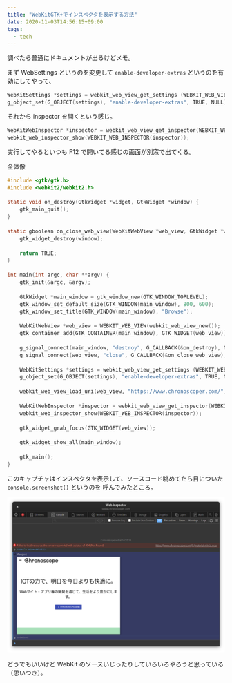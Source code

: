 ```yaml
---
title: "WebKitGTK+でインスペクタを表示する方法"
date: 2020-11-03T14:56:15+09:00
tags:
  - tech
---
```


調べたら普通にドキュメントが出るけどメモ。

まず WebSettings というのを変更して `enable-developer-extras` というのを有効にしてやって、

```c
WebKitSettings *settings = webkit_web_view_get_settings (WEBKIT_WEB_VIEW(web_view));
g_object_set(G_OBJECT(settings), "enable-developer-extras", TRUE, NULL);
```

それから inspector を開くという感じ。

```c
WebKitWebInspector *inspector = webkit_web_view_get_inspector(WEBKIT_WEB_VIEW(web_view));
webkit_web_inspector_show(WEBKIT_WEB_INSPECTOR(inspector));
```

実行してやるといつも F12 で開いてる感じの画面が別窓で出てくる。

全体像

```c
#include <gtk/gtk.h>
#include <webkit2/webkit2.h>

static void on_destroy(GtkWidget *widget, GtkWidget *window) {
    gtk_main_quit();
}

static gboolean on_close_web_view(WebKitWebView *web_view, GtkWidget *window) {
    gtk_widget_destroy(window);

    return TRUE;
}

int main(int argc, char **argv) {
    gtk_init(&argc, &argv);

    GtkWidget *main_window = gtk_window_new(GTK_WINDOW_TOPLEVEL);
    gtk_window_set_default_size(GTK_WINDOW(main_window), 800, 600);
    gtk_window_set_title(GTK_WINDOW(main_window), "Browse");

    WebKitWebView *web_view = WEBKIT_WEB_VIEW(webkit_web_view_new());
    gtk_container_add(GTK_CONTAINER(main_window), GTK_WIDGET(web_view));

    g_signal_connect(main_window, "destroy", G_CALLBACK(&on_destroy), NULL);
    g_signal_connect(web_view, "close", G_CALLBACK(&on_close_web_view), main_window);

    WebKitSettings *settings = webkit_web_view_get_settings (WEBKIT_WEB_VIEW(web_view));
    g_object_set(G_OBJECT(settings), "enable-developer-extras", TRUE, NULL);

    webkit_web_view_load_uri(web_view, "https://www.chronoscoper.com/");

    WebKitWebInspector *inspector = webkit_web_view_get_inspector(WEBKIT_WEB_VIEW(web_view));
    webkit_web_inspector_show(WEBKIT_WEB_INSPECTOR(inspector));

    gtk_widget_grab_focus(GTK_WIDGET(web_view));

    gtk_widget_show_all(main_window);

    gtk_main();
}
```

このキャプチャはインスペクタを表示して、ソースコード眺めてたら目についた `console.screenshot()` というのを
呼んでみたところ。

![インスペクタ](inspector.png)

どうでもいいけど WebKit のソースいじったりしていろいろやろうと思っている（思いつき）。
